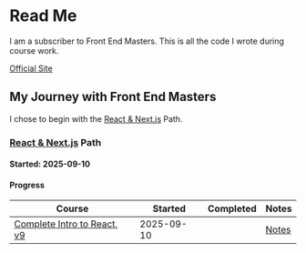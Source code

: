 # Read Me

I am a subscriber to Front End Masters. This is all the code I wrote during course work.

[Official Site](https://frontendmasters.com/)

## My Journey with Front End Masters

I chose to begin with the [React & Next.js](https://frontendmasters.com/learn/react/) Path.

### [React & Next.js](https://frontendmasters.com/learn/react/) Path

#### Started: 2025-09-10

#### Progress

| Course                                                                                                               | Started    | Completed | Notes                                   |
| -------------------------------------------------------------------------------------------------------------------- | ---------- | --------- | --------------------------------------- |
| [Complete Intro to React, v9](https://frontendmasters.com/courses/complete-react-v9/) | 2025-09-10 |           | [Notes](https://react-v9.holt.courses/) |
